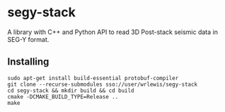 # segy-stack

A library with C++ and Python API to read 3D Post-stack seismic data in SEG-Y format.

## Installing

``` shell
sudo apt-get install build-essential protobuf-compiler 
git clone --recurse-submodules sso://user/wrlewis/segy-stack
cd segy-stack && mkdir build && cd build
cmake -DCMAKE_BUILD_TYPE=Release ..
make
```
